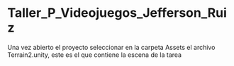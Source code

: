 # Taller_P_Videojuegos_Jefferson_Ruiz
 Una vez abierto el proyecto seleccionar en la carpeta Assets el archivo Terrain2.unity, este es el que contiene la escena de la tarea
